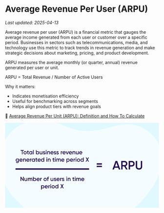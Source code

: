 # Average Revenue Per User (ARPU)

_Last updated: 2025-04-13_

Average revenue per user (ARPU) is a financial metric that gauges the average income generated from each user or customer over a specific period. Businesses in sectors such as telecommunications, media, and technology use this metric to track trends in revenue generation and make strategic decisions about marketing, pricing, and product development.

ARPU measures the average monthly (or quarter, annual) revenue generated per user or unit.

ARPU = Total Revenue / Number of Active Users

Why it matters:
- Indicates monetisation efficiency
- Useful for benchmarking across segments
- Helps align product tiers with revenue goals

📄 [Average Revenue Per Unit (ARPU): Definition and How To Calculate](https://www.investopedia.com/terms/a/arpu.asp)

![ARPU](../../images/arpu.png)